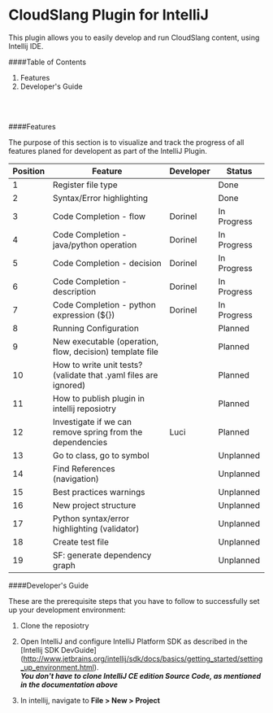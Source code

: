 # CloudSlang Plugin for IntelliJ  
  
This plugin allows you to easily develop and run CloudSlang content, using Intellij IDE.  
  
  
####Table of Contents

1. Features
2. Developer's Guide  
<br />
<br />

####Features

The purpose of this section is to visualize and track the progress of all features planed for developent as part of the IntelliJ Plugin.

| Position | Feature | Developer | Status |
| -------- | ------- | --------- | ------ |
| 1 | Register file type | | Done
| 2 | Syntax/Error highlighting | | Done |
| 3 | Code Completion - flow | Dorinel | In Progress |
| 4 | Code Completion - java/python operation | Dorinel | In Progress |
| 5 | Code Completion - decision | Dorinel | In Progress |
| 6 | Code Completion - description | Dorinel | In Progress |
| 7 | Code Completion - python expression (${}) | Dorinel | In Progress |
| 8 | Running Configuration | | Planned |
| 9 | New executable (operation, flow, decision) template file | | Planned |
| 10 | How to write unit tests? (validate that .yaml files are ignored) | | Planned |
| 11 | How to publish plugin in intellij reposiotry | | Planned |
| 12 | Investigate if we can remove spring from the dependencies | Luci | Planned |
| 13 | Go to class, go to symbol | | Unplanned |
| 14 | Find References (navigation) | | Unplanned |
| 15 | Best practices warnings | | Unplanned |
| 16 | New project structure | | Unplanned |
| 17 | Python syntax/error highlighting (validator) | | Unplanned |
| 18 | Create test file | | Unplanned |
| 19 | SF: generate dependency graph | | Unplanned |  
  
  
  
####Developer's Guide

These are the prerequisite steps that you have to follow to successfully set up your development environment:  
  
1. Clone the reposiotry  
  
2. Open IntelliJ and configure IntelliJ Platform SDK as described in the [Intellij SDK DevGuide] (http://www.jetbrains.org/intellij/sdk/docs/basics/getting_started/setting_up_environment.html).  
*__You don't have to clone IntelliJ CE edition Source Code, as mentioned in the documentation above__*  
  
3. In intellij, navigate to __File > New > Project__
